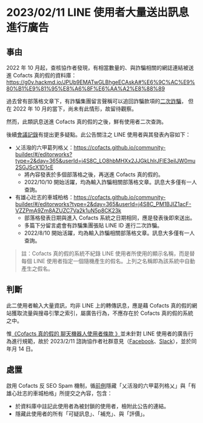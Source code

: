 # 2023/02/11 LINE 使用者大量送出訊息進行廣告

## 事由

2022 年 10 月起，查核協作者發現，有相當數量的、與詐騙相關的網誌連結被送進 Cofacts 真的假的資料庫：
https://g0v.hackmd.io/JPUb9EMATwGLBhgeECAskA#%E6%9C%AC%E9%80%B1%E9%81%95%E8%A6%8F%E6%AA%A2%E8%88%89

過去曾有部落格文章下，有詐騙集團留言聲稱可以追回詐騙款項的[二次詐騙](https://getdr.com/%E4%BD%A0%E6%9C%89%E8%81%BD%E9%81%8E%E3%80%8C%E4%BA%8C%E6%AC%A1%E8%A9%90%E9%A8%99%E3%80%8D%E5%97%8E%EF%BC%9F%E6%83%B3%E8%A6%81%E8%BF%BD%E5%9B%9E%E8%A2%AB%E9%A8%99%E7%9A%84%E9%8C%A2%E4%B9%9F%E5%88%A5/)，
但在 2022 年 10 月的當下，尚未有此情形，故留待觀察。

然而，此類訊息送進 Cofacts 真的假的之後，鮮有使用者二次查詢。

後續[會議記錄](https://g0v.hackmd.io/G8JKqoW6T-SpCa704awGsw#CIB-%E8%99%95%E7%90%86)有提出更多疑點。此公告關注之 LINE 使用者與其發表內容如下：
- 乂活潑的六甲葛列格乂：https://cofacts.github.io/community-builder/#/editorworks?type=2&day=365&userId=j4S8C_LO8hbMHXx2JJGkLhlrJFIE3eilJW0mu2SGJScX1D1cE
    - 將內容發表於多個部落格之後，再送進 Cofacts 真的假的。
    - 2022/10/10 開始活躍，均為輸入詐騙相關部落格文章。訊息大多僅有一人查詢。
- 有雄心壯志的車城柏格：https://cofacts.github.io/community-builder/#/editorworks?type=2&day=365&userId=j4S8C_PM1BJIZ1acF-VZZPmA9Zm8AZUZC7Va2k1uN5p8CK23k
    - 部落格發表日期與進入 Cofacts 系統之日期相同，應是發表後即來送出。
    - 多篇下分留言處會有詐騙集團張貼 LINE ID 進行二次詐騙。
    - 2022/8/10 開始活躍，均為輸入詐騙相關部落格文章。訊息大多僅有一人查詢。

> 註：Cofacts 真的假的系統不紀錄 LINE 使用者所使用的顯示名稱，而是替每個 LINE 使用者指定一個隨機產生的假名。上列之名稱即為該系統中自動產生之假名。

## 判斷

此二使用者輸入大量資訊，均非 LINE 上的轉傳訊息，應是藉 Cofacts 真的假的網站獲取流量與搜尋引擎之索引，屬廣告行為，不應存在於 Cofacts 真的假的系統之中。

惟[《Cofacts 真的假的 聊天機器人使用者條款
》](https://github.com/cofacts/rumors-line-bot/blob/master/LEGAL.md)並未針對 LINE 使用者的廣告行為進行規範，故於 2023/2/11 諮詢協作者社群意見（[Facebook](https://www.facebook.com/groups/cofacts/posts/3503763443188793)、[Slack](https://g0v-slack-archive.g0v.ronny.tw/index/channel/C2PPMRQGP/2023-02#ts-1676099658.869559)），並於同年月 14 日。

## 處置

啟用 Cofacts 反 SEO Spam 機制，循[前例](https://github.com/cofacts/takedowns/blob/master/2021/1125-2nd-spam.md)隱藏「乂活潑的六甲葛列格乂」與「有雄心壯志的車城柏格」所提交之內容，包含：

- 於資料庫中註記此使用者為被封鎖的使用者，檢附此公告的連結。
- 隱藏此使用者的所有「可疑訊息」、「補充」、與「評價」。


